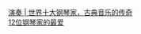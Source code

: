   
[演奏 | 世界十大钢琴家，古典音乐的传奇](http://www.dianyue.me/archives/674/ozexmvng87q6sf2a/)  
[12位钢琴家的最爱](http://www.dianyue.me/archives/038/0r1gyrs071pfzfkj/)